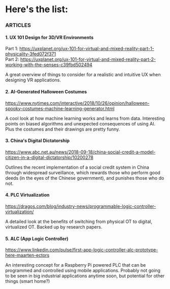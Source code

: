 # Here's the list:


### ARTICLES

#### 1. UX 101 Design for 3D/VR Environments

Part 1: https://uxplanet.org/ux-101-for-virtual-and-mixed-reality-part-1-physicality-3fed072f371 <BR>
Part 2: https://uxplanet.org/ux-101-for-virtual-and-mixed-reality-part-2-working-with-the-senses-c39fbd502494

A great overview of things to consider for a realistic and intuitive UX when designing VR applications.

#### 2. AI-Generated Halloween Costumes
https://www.nytimes.com/interactive/2018/10/26/opinion/halloween-spooky-costumes-machine-learning-generator.html

A cool look at how machine learning works and learns from data. Interesting points on biased algorithms and unexpected consequences of using AI. Plus the costumes and their drawings are pretty funny.

#### 3. China's Digital Dictatorship
https://www.abc.net.au/news/2018-09-18/china-social-credit-a-model-citizen-in-a-digital-dictatorship/10200278

Outlines the recent implementation of a social credit system in China through widespread surveillance, which rewards those who perform good deeds (in the eyes of the Chinese government), and punishes those who do not. 

#### 4. PLC Virtualization
https://dragos.com/blog/industry-news/programmable-logic-controller-virtualization/

A detailed look at the benefits of switching from physical OT to digital, virtualized OT. Backed up by research papers.

#### 5. ALC (App Logic Controller) 
https://www.linkedin.com/pulse/first-app-logic-controller-alc-prototype-here-maarten-ectors

An interesting concept for a Raspberry Pi powered PLC that can be programmed and controlled using mobile applications. Probably not going to be seen in big industrial applications anytime soon, but potential for other things (smart home?)




